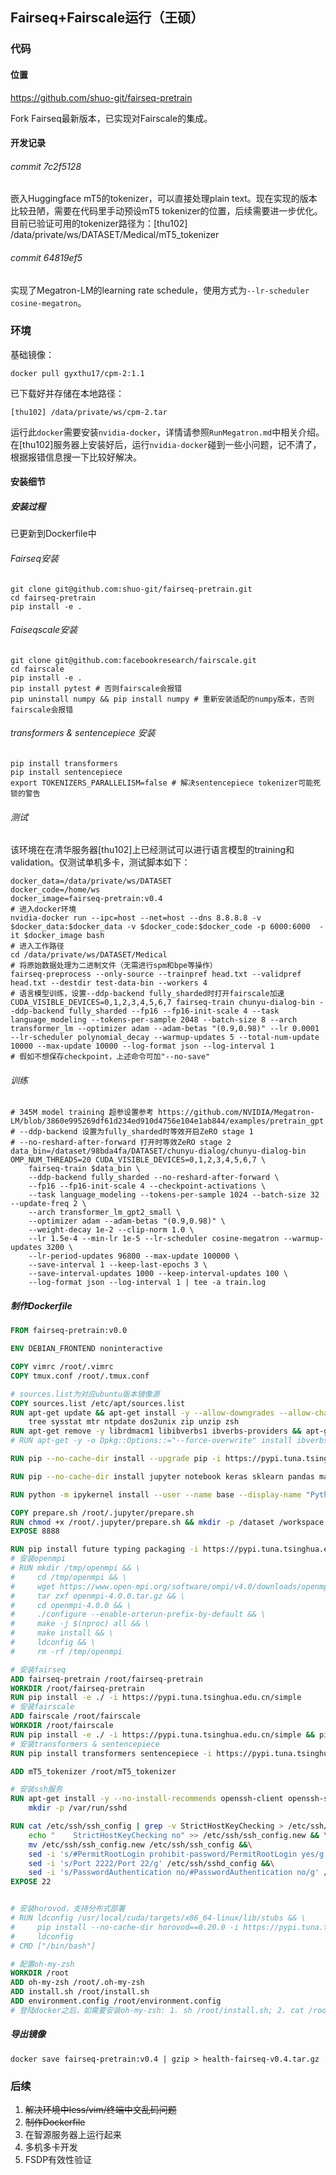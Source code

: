 ## Fairseq+Fairscale运行（王硕）

### 代码

#### 位置

https://github.com/shuo-git/fairseq-pretrain

Fork Fairseq最新版本，已实现对Fairscale的集成。

#### 开发记录

###### commit 7c2f5128

嵌入Huggingface mT5的tokenizer，可以直接处理plain text。现在实现的版本比较丑陋，需要在代码里手动预设mT5 tokenizer的位置，后续需要进一步优化。目前已验证可用的tokenizer路径为：[thu102] /data/private/ws/DATASET/Medical/mT5_tokenizer

###### commit 64819ef5

实现了Megatron-LM的learning rate schedule，使用方式为`--lr-scheduler cosine-megatron`。

### 环境

基础镜像：

```shell
docker pull gyxthu17/cpm-2:1.1
```

已下载好并存储在本地路径：

```shell
[thu102] /data/private/ws/cpm-2.tar
```

运行此`docker`需要安装`nvidia-docker`，详情请参照`RunMegatron.md`中相关介绍。在[thu102]服务器上安装好后，运行`nvidia-docker`碰到一些小问题，记不清了，根据报错信息搜一下比较好解决。

#### 安装细节

##### 安装过程

已更新到Dockerfile中

###### Fairseq安装

```shell
git clone git@github.com:shuo-git/fairseq-pretrain.git
cd fairseq-pretrain
pip install -e .
```

###### Faiseqscale安装

```shell
git clone git@github.com:facebookresearch/fairscale.git
cd fairscale
pip install -e .
pip install pytest # 否则fairscale会报错
pip uninstall numpy && pip install numpy # 重新安装适配的numpy版本，否则fairscale会报错
```

###### transformers & sentencepiece 安装

```shell
pip install transformers
pip install sentencepiece
export TOKENIZERS_PARALLELISM=false # 解决sentencepiece tokenizer可能死锁的警告
```

###### 测试

该环境在在清华服务器[thu102]上已经测试可以进行语言模型的training和validation。仅测试单机多卡，测试脚本如下：

```shell
docker_data=/data/private/ws/DATASET
docker_code=/home/ws
docker_image=fairseq-pretrain:v0.4
# 进入docker环境
nvidia-docker run --ipc=host --net=host --dns 8.8.8.8 -v $docker_data:$docker_data -v $docker_code:$docker_code -p 6000:6000  -it $docker_image bash
# 进入工作路径
cd /data/private/ws/DATASET/Medical
# 将原始数据处理为二进制文件（无需进行spm和bpe等操作）
fairseq-preprocess --only-source --trainpref head.txt --validpref head.txt --destdir test-data-bin --workers 4
# 语言模型训练，设置--ddp-backend fully_sharded时打开fairscale加速
CUDA_VISIBLE_DEVICES=0,1,2,3,4,5,6,7 fairseq-train chunyu-dialog-bin --ddp-backend fully_sharded --fp16 --fp16-init-scale 4 --task language_modeling --tokens-per-sample 2048 --batch-size 8 --arch transformer_lm --optimizer adam --adam-betas "(0.9,0.98)" --lr 0.0001 --lr-scheduler polynomial_decay --warmup-updates 5 --total-num-update 10000 --max-update 10000 --log-format json --log-interval 1
# 假如不想保存checkpoint，上述命令可加"--no-save"
```

###### 训练

```shell
# 345M model training 超参设置参考 https://github.com/NVIDIA/Megatron-LM/blob/3860e995269df61d234ed910d4756e104e1ab844/examples/pretrain_gpt.sh
# --ddp-backend 设置为fully_sharded时等效开启ZeRO stage 1
# --no-reshard-after-forward 打开时等效ZeRO stage 2
data_bin=/dataset/98bda4fa/DATASET/chunyu-dialog/chunyu-dialog-bin
OMP_NUM_THREADS=20 CUDA_VISIBLE_DEVICES=0,1,2,3,4,5,6,7 \
    fairseq-train $data_bin \
    --ddp-backend fully_sharded --no-reshard-after-forward \
    --fp16 --fp16-init-scale 4 --checkpoint-activations \
    --task language_modeling --tokens-per-sample 1024 --batch-size 32 --update-freq 2 \
    --arch transformer_lm_gpt2_small \
    --optimizer adam --adam-betas "(0.9,0.98)" \
    --weight-decay 1e-2 --clip-norm 1.0 \
    --lr 1.5e-4 --min-lr 1e-5 --lr-scheduler cosine-megatron --warmup-updates 3200 \
    --lr-period-updates 96800 --max-update 100000 \
    --save-interval 1 --keep-last-epochs 3 \
    --save-interval-updates 1000 --keep-interval-updates 100 \
    --log-format json --log-interval 1 | tee -a train.log
```

##### 制作Dockerfile

```dockerfile
FROM fairseq-pretrain:v0.0

ENV DEBIAN_FRONTEND noninteractive

COPY vimrc /root/.vimrc
COPY tmux.conf /root/.tmux.conf

# sources.list为对应ubuntu版本镜像源
COPY sources.list /etc/apt/sources.list
RUN apt-get update && apt-get install -y --allow-downgrades --allow-change-held-packages --no-install-recommends \
    tree sysstat mtr ntpdate dos2unix zip unzip zsh
RUN apt-get remove -y librdmacm1 libibverbs1 ibverbs-providers && apt-get install -y librdmacm1 libibverbs1 ibverbs-providers
# RUN apt-get -y -o Dpkg::Options::="--force-overwrite" install ibverbs-providers

RUN pip --no-cache-dir install --upgrade pip -i https://pypi.tuna.tsinghua.edu.cn/simple

RUN pip --no-cache-dir install jupyter notebook keras sklearn pandas matplotlib -i https://pypi.tuna.tsinghua.edu.cn/simple

RUN python -m ipykernel install --user --name base --display-name "Python3.8"

COPY prepare.sh /root/.jupyter/prepare.sh
RUN chmod +x /root/.jupyter/prepare.sh && mkdir -p /dataset /workspace /logs /model
EXPOSE 8888

RUN pip install future typing packaging -i https://pypi.tuna.tsinghua.edu.cn/simple
# 安装openmpi
# RUN mkdir /tmp/openmpi && \
#     cd /tmp/openmpi && \
#     wget https://www.open-mpi.org/software/ompi/v4.0/downloads/openmpi-4.0.0.tar.gz && \
#     tar zxf openmpi-4.0.0.tar.gz && \
#     cd openmpi-4.0.0 && \
#     ./configure --enable-orterun-prefix-by-default && \
#     make -j $(nproc) all && \
#     make install && \
#     ldconfig && \
#     rm -rf /tmp/openmpi

# 安装fairseq
ADD fairseq-pretrain /root/fairseq-pretrain
WORKDIR /root/fairseq-pretrain
RUN pip install -e ./ -i https://pypi.tuna.tsinghua.edu.cn/simple
# 安装fairscale
ADD fairscale /root/fairscale
WORKDIR /root/fairscale
RUN pip install -e ./ -i https://pypi.tuna.tsinghua.edu.cn/simple && pip uninstall --yes numpy && pip install --no-input numpy pytest -i https://pypi.tuna.tsinghua.edu.cn/simple
# 安装transformers & sentencepiece
RUN pip install transformers sentencepiece -i https://pypi.tuna.tsinghua.edu.cn/simple

ADD mT5_tokenizer /root/mT5_tokenizer

# 安装ssh服务
RUN apt-get install -y --no-install-recommends openssh-client openssh-server && \
    mkdir -p /var/run/sshd

RUN cat /etc/ssh/ssh_config | grep -v StrictHostKeyChecking > /etc/ssh/ssh_config.new && \
    echo "    StrictHostKeyChecking no" >> /etc/ssh/ssh_config.new && \
    mv /etc/ssh/ssh_config.new /etc/ssh/ssh_config &&\
    sed -i 's/#PermitRootLogin prohibit-password/PermitRootLogin yes/g' /etc/ssh/sshd_config &&\
    sed -i 's/Port 2222/Port 22/g' /etc/ssh/sshd_config &&\
    sed -i 's/PasswordAuthentication no/#PasswordAuthentication no/g' /etc/ssh/sshd_config
EXPOSE 22


# 安装horovod，支持分布式部署
# RUN ldconfig /usr/local/cuda/targets/x86_64-linux/lib/stubs && \
#     pip install --no-cache-dir horovod==0.20.0 -i https://pypi.tuna.tsinghua.edu.cn/simple && \
#     ldconfig
# CMD ["/bin/bash"]

# 配置oh-my-zsh
WORKDIR /root
ADD oh-my-zsh /root/.oh-my-zsh
ADD install.sh /root/install.sh
ADD environment.config /root/environment.config
# 登陆docker之后，如需要安装oh-my-zsh: 1. sh /root/install.sh; 2. cat /root/environment.config >> /root/.zshrc; 3. source /root/.zshrc
```

##### 导出镜像

```shell
docker save fairseq-pretrain:v0.4 | gzip > health-fairseq-v0.4.tar.gz
```

### 后续

1. ~~解决环境中less/vim/终端中文乱码问题~~
2. ~~制作Dockerfile~~
3. 在智源服务器上运行起来
4. 多机多卡开发
5. FSDP有效性验证

